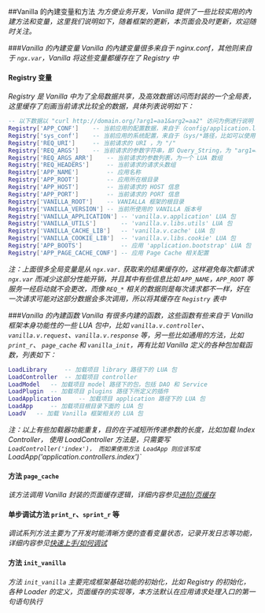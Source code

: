 ##Vanilla 的內建变量和方法
*为方便业务开发，Vanilla 提供了一些比较实用的內建方法和变量，这里我们说明如下，随着框架的更新，本页面会及时更新，欢迎随时关注。*

###*Vanilla 的內建变量*
*Vanilla 的內建变量很多来自于 nginx.conf，其他则来自于 `ngx.var`，Vanilla 将这些变量都缓存在了 Registry 中*

#### Registry 变量
*Registry 是 Vanilla 中为了全局数据共享，及高效数据访问而封装的一个全局表，这里缓存了刻画当前请求比较全的数据，具体列表说明如下：*

```lua
-- 以下数据以 "curl http://domain.org/?arg1=aa1&arg2=aa2" 访问为例进行说明
Registry['APP_CONF']	-- 当前应用的配置数据，来自于（config/application.lua）
Registry['sys_conf']	-- 当前应用的系统配置，来自于（sys/*路径，比如可以使用 Registry['sys_conf']['cache'] 获取 sys/cache 文件中关于 cache 的配置）
Registry['REQ_URI']		-- 当前请求的 URI ，为 "/"
Registry['REQ_ARGS']	-- 当前请求的参数字符串，即 Query_String，为 "arg1=aa1&arg2=aa2"
Registry['REQ_ARGS_ARR']	-- 当前请求的参数列表，为一个 LUA 数组
Registry['REQ_HEADERS']		-- 当前请求的请求头数组
Registry['APP_NAME'] 		-- 应用名称
Registry['APP_ROOT'] 		-- 应用所在根目录
Registry['APP_HOST'] 		-- 当前请求的 HOST 信息
Registry['APP_PORT'] 		-- 当前请求的 PORT 信息
Registry['VANILLA_ROOT'] 	-- VANIALLA 框架的根目录
Registry['VANILLA_VERSION'] -- 当前所使用的 VANILLA 版本号
Registry['VANILLA_APPLICATION'] -- 'vanilla.v.application' LUA 包
Registry['VANILLA_UTILS'] 		-- 'vanilla.v.libs.utils' LUA 包
Registry['VANILLA_CACHE_LIB'] 	-- 'vanilla.v.cache' LUA 包
Registry['VANILLA_COOKIE_LIB'] 	-- 'vanilla.v.libs.cookie' LUA 包
Registry['APP_BOOTS'] 			-- 应用 'application.bootstrap' LUA 包
Registry['APP_PAGE_CACHE_CONF'] -- 应用 Page Cache 相关配置
```

*注：上面很多全局变量是从 `ngx.var.` 获取来的结果缓存的，这样避免每次都请求 `ngx.var` 而减少这部分性能开销，并且其中有些信息比如 `APP_NAME`，`APP_ROOT` 等服务一经启动就不会更改，而像 `REQ_*` 相关的数据则是每次请求都不一样，好在一次请求可能对这部分数据会多次调用，所以将其缓存在 `Registry` 表中*

###*Vanilla 的內建函数*
*Vanilla 有很多内建的函数，这些函数有些来自于 Vanilla 框架本身功能性的一些 LUA 包中，比如 `vanilla.v.controller`、`vanilla.v.request`、`vanilla.v.response` 等，另一些比如通用的方法，比如 `print_r`、 `page_cache` 和 `vanilla_init`，再有比如 Vanilla 定义的各种包加载函数，列表如下：*

```lua
LoadLibrary 	-- 加载项目 library 路径下的 LUA 包
LoadController 	-- 加载项目 controller
LoadModel 	-- 加载项目 model 路径下的包，包括 DAO 和 Service
LoadPlugin 	-- 加载项目 plugins 路径下所定义的插件
LoadApplication 	-- 加载项目 application 路径下的 LUA 包
LoadApp 	-- 加载项目根目录下面的 LUA 包
LoadV 	-- 加载 Vanilla 框架相关的 LUA 包
```

*注：以上有些加载器功能重复，目的在于减短所传递参数的长度，比如加载 Index Controller， 使用 LoadController 方法是，只需要写 `LoadController('index')， 而如果使用方法 LoadApp 则应该写成 `LoadApp('application.controllers.index')`*

#### 方法 `page_cache`
*该方法调用 Vanilla 封装的页面缓存逻辑，详细内容参见[进阶/页缓存](../advanced/page_cache.md)*

#### 单步调试方法 `print_r`、`sprint_r` 等
*调试系列方法主要为了开发时能清晰方便的查看变量状态，记录开发日志等功能，详细内容参见[快速上手/如何调试](../quick_learning/debug.md)*

#### 方法 `init_vanilla`
*方法 `init_vanilla` 主要完成框架基础功能的初始化，比如 Registry 的初始化，各种 Loader 的定义，页面缓存的实现等，本方法默认在应用请求处理入口的第一句语句执行*
